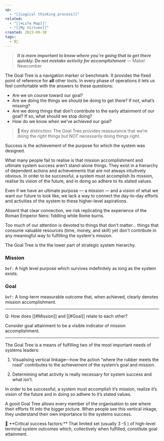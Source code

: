 ```yaml
---
up:
  - "[[Logical thinking process]]"
related:
  - "[[⎈Life Map]]"
  - "[[My Virtues]]"
created: 2023-09-30
tags:
  - 0🌲
---
```

> _**It is more important to know where you’re going that to get there quickly. Do not mistake activity for accomplishment**_ — Mabel Newcomber

The Goal Tree is a navigation marker or benchmark. It provides the fixed point of reference for ********all******** other tools. In every phase of operations it lets us feel comfortable with the answers to these questions:

- Are we on course toward our goal?
- Are we doing the things we *should* be doing to get there? If not, what’s missing?
- Are we doing things that don’t contribute to the early attainment of our goal? If so, what should we stop doing?
- How do we know when we’ve achieved our goal?

>🚨 Key distinction: The Goal Tree provides reassurance that we’re doing the *right* things but NOT necessarily doing things *right*.

Success is the achievement of the purpose for which the system was designed.

What many people fail to realise is that mission accomplishment and ultimate system success aren’t stand-alone things. They exist in a hierarchy of dependent actions and achievements that are not always intuitively obvious. In order to be successful, a system must accomplish its mission, realise its vision of the future, and in doing so adhere to its stated values. 

Even if we have an ultimate purpose — a mission — and a vision of what we want our future to look like, we lack a way to connect the day-to-day efforts and activities of the system to these higher-level aspirations.

Absent that clear connection, we risk replicating the experience of the Roman Emperor Nero: fiddling while Rome burns.

Too much of our attention is devoted to things that don't matter... things that consume valuable resources (time, money, and skill) yet don't contribute in any meaningful way to fulfilling the system's mission.

The Goal Tree is the the lower part of strategic system hierarchy.

### Mission 

`Def:` A high level purpose which survives indefinitely as long as the system exists.
 
### Goal

`Def:` A long-term measurable outcome that, when achieved, clearly denotes mission accomplishment.

---

Q: How does [[#Mission]] and [[#Goal]] relate to each other?

Consider goal attainment to be a visible indicator of mission accomplishment.

---

The Goal Tree is a means of fulfilling two of the most important needs of systems leaders:

1. Visualising vertical linkage—how the action “where the rubber meets the road” contributes to the achievement of the system’s goal and mission.

2. Determining what activity is really necessary for system success and what isn’t.

In order to be successful, a system must accomplish it’s mission, realize it’s vision of the future and in doing so adhere to it’s stated values.

A good Goal Tree allows every member of the organisation to see where their efforts fit into the bigger picture. When people see this vertical inkage, they understand their own importance to the systems success.

<aside> 📖 **Critical success factors:** That limited set (usually 3 -5 ) of high-level terminal system outcomes which, collectively when fulfilled, constitute goal attainment.

</aside>